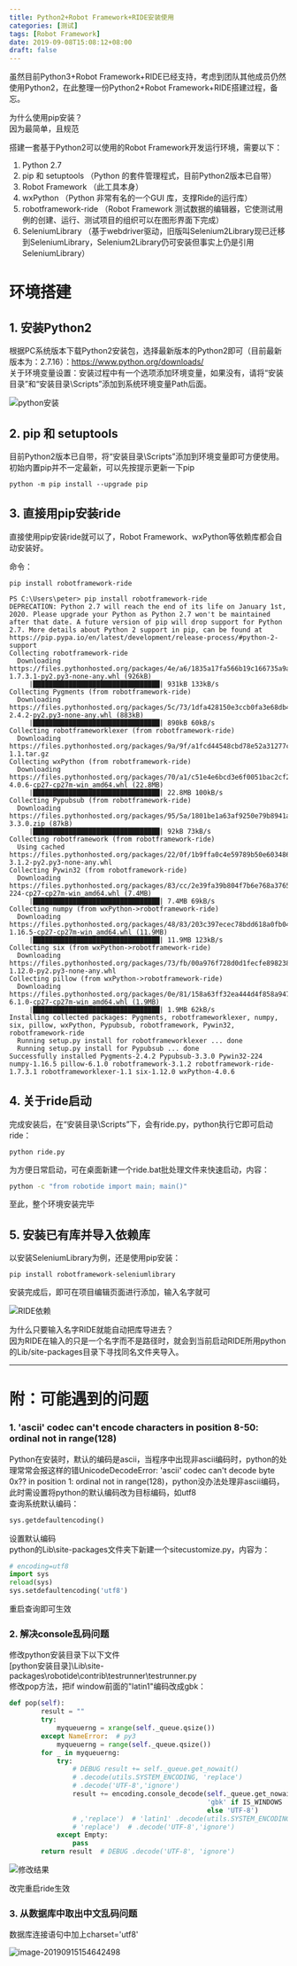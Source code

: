 ```yaml
---
title: Python2+Robot Framework+RIDE安装使用
categories: [测试]
tags: [Robot Framework]
date: 2019-09-08T15:08:12+08:00
draft: false
---
```


虽然目前Python3+Robot Framework+RIDE已经支持，考虑到团队其他成员仍然使用Python2，在此整理一份Python2+Robot Framework+RIDE搭建过程，备忘。<br>

<!--more-->

为什么使用pip安装？<br>
因为最简单，且规范

搭建一套基于Python2可以使用的Robot Framework开发运行环境，需要以下：<br>
1. Python 2.7<br>
2. pip 和 setuptools （Python 的套件管理程式，目前Python2版本已自带）<br>
3. Robot Framework （此工具本身）<br>
4. wxPython （Python 非常有名的一个GUI 库，支撑Ride的运行库）<br>
5. robotframework-ride （Robot Framework 测试数据的编辑器，它使测试用例的创建、运行、测试项目的组织可以在图形界面下完成）<br>
6. SeleniumLibrary （基于webdriver驱动，旧版叫Selenium2Library现已迁移到SeleniumLibrary，Selenium2Library仍可安装但事实上仍是引用SeleniumLibrary）<p>

# 环境搭建
## 1. 安装Python2
根据PC系统版本下载Python2安装包，选择最新版本的Python2即可（目前最新版本为：2.7.16）：<https://www.python.org/downloads/><br>
关于环境变量设置：安装过程中有一个选项添加环境变量，如果没有，请将“安装目录”和“安装目录\Scripts”添加到系统环境变量Path后面。

![python安装](install_python2.jpg "python安装关于环境变量")

## 2. pip 和 setuptools
目前Python2版本已自带，将“安装目录\Scripts”添加到环境变量即可方便使用。<br>
初始内置pip并不一定最新，可以先按提示更新一下pip

```shell
python -m pip install --upgrade pip
```

## 3. 直接用pip安装ride
直接使用pip安装ride就可以了，Robot Framework、wxPython等依赖库都会自动安装好。

命令：

```shell
pip install robotframework-ride
```
```shell
PS C:\Users\peter> pip install robotframework-ride
DEPRECATION: Python 2.7 will reach the end of its life on January 1st, 2020. Please upgrade your Python as Python 2.7 won't be maintained after that date. A future version of pip will drop support for Python 2.7. More details about Python 2 support in pip, can be found at https://pip.pypa.io/en/latest/development/release-process/#python-2-support
Collecting robotframework-ride
  Downloading https://files.pythonhosted.org/packages/4e/a6/1835a17fa566b19c166735a9a75d55101e53b68566771ddb0b690dd4be83/robotframework_ride-1.7.3.1-py2.py3-none-any.whl (926kB)
     |████████████████████████████████| 931kB 133kB/s
Collecting Pygments (from robotframework-ride)
  Downloading https://files.pythonhosted.org/packages/5c/73/1dfa428150e3ccb0fa3e68db406e5be48698f2a979ccbcec795f28f44048/Pygments-2.4.2-py2.py3-none-any.whl (883kB)
     |████████████████████████████████| 890kB 60kB/s
Collecting robotframeworklexer (from robotframework-ride)
  Downloading https://files.pythonhosted.org/packages/9a/9f/a1fcd44548cbd78e52a31277c1c69a421c32186db9cdb5ccc2effec0e633/robotframeworklexer-1.1.tar.gz
Collecting wxPython (from robotframework-ride)
  Downloading https://files.pythonhosted.org/packages/70/a1/c51e4e6bcd3e6f0051bac2cf252e292f2bbf494e92977ec7df4ec253befb/wxPython-4.0.6-cp27-cp27m-win_amd64.whl (22.8MB)
     |████████████████████████████████| 22.8MB 100kB/s
Collecting Pypubsub (from robotframework-ride)
  Downloading https://files.pythonhosted.org/packages/95/5a/1801be1a63af9250e79b8941a37b88e3ca0d660b880b9862fe9016ae6a3a/PyPubSub-3.3.0.zip (87kB)
     |████████████████████████████████| 92kB 73kB/s
Collecting robotframework (from robotframework-ride)
  Using cached https://files.pythonhosted.org/packages/22/0f/1b9ffa0c4e59789b50e6034866e823b7d4a5c7eaedad7bfd0bba42f2aa9d/robotframework-3.1.2-py2.py3-none-any.whl
Collecting Pywin32 (from robotframework-ride)
  Downloading https://files.pythonhosted.org/packages/83/cc/2e39fa39b804f7b6e768a37657d75eb14cd917d1f43f376dad9f7c366ccf/pywin32-224-cp27-cp27m-win_amd64.whl (7.4MB)
     |████████████████████████████████| 7.4MB 69kB/s
Collecting numpy (from wxPython->robotframework-ride)
  Downloading https://files.pythonhosted.org/packages/48/83/203c397ecec78bdd618a0fb04a47482cfa2ae5ea2c6d428ed94258fe8671/numpy-1.16.5-cp27-cp27m-win_amd64.whl (11.9MB)
     |████████████████████████████████| 11.9MB 123kB/s
Collecting six (from wxPython->robotframework-ride)
  Downloading https://files.pythonhosted.org/packages/73/fb/00a976f728d0d1fecfe898238ce23f502a721c0ac0ecfedb80e0d88c64e9/six-1.12.0-py2.py3-none-any.whl
Collecting pillow (from wxPython->robotframework-ride)
  Downloading https://files.pythonhosted.org/packages/0e/81/158a63ff32ea444d4f858a9475da98a956ef5cd3011f677c6c5c8064efe5/Pillow-6.1.0-cp27-cp27m-win_amd64.whl (1.9MB)
     |████████████████████████████████| 1.9MB 62kB/s
Installing collected packages: Pygments, robotframeworklexer, numpy, six, pillow, wxPython, Pypubsub, robotframework, Pywin32, robotframework-ride
  Running setup.py install for robotframeworklexer ... done
  Running setup.py install for Pypubsub ... done
Successfully installed Pygments-2.4.2 Pypubsub-3.3.0 Pywin32-224 numpy-1.16.5 pillow-6.1.0 robotframework-3.1.2 robotframework-ride-1.7.3.1 robotframeworklexer-1.1 six-1.12.0 wxPython-4.0.6
```
## 4. 关于ride启动
完成安装后，在“安装目录\Scripts”下，会有ride.py，python执行它即可启动ride：

```shell
python ride.py
```
为方便日常启动，可在桌面新建一个ride.bat批处理文件来快速启动，内容：

```bat
python -c "from robotide import main; main()"
```
至此，整个环境安装完毕
## 5. 安装已有库并导入依赖库
以安装SeleniumLibrary为例，还是使用pip安装：

```shell
pip install robotframework-seleniumlibrary
```
安装完成后，即可在项目编辑页面进行添加，输入名字就可

![RIDE依赖](ride_add_lib.jpg "RIDE导入依赖")

为什么只要输入名字RIDE就能自动把库导进去？<br>
因为RIDE在输入的只是一个名字而不是路径时，就会到当前启动RIDE所用python的Lib/site-packages目录下寻找同名文件夹导入。

---
# 附：可能遇到的问题
### 1. 'ascii' codec can't encode characters in position 8-50: ordinal not in range(128)

Python在安装时，默认的编码是ascii，当程序中出现非ascii编码时，python的处理常常会报这样的错UnicodeDecodeError: 'ascii' codec can't decode byte 0x?? in position 1: ordinal not in range(128)，python没办法处理非ascii编码，此时需设置将python的默认编码改为目标编码，如utf8<br>
查询系统默认编码：

```python
sys.getdefaultencoding()  
```

设置默认编码<br>
python的Lib\site-packages文件夹下新建一个sitecustomize.py，内容为：

```python
# encoding=utf8
import sys
reload(sys)
sys.setdefaultencoding('utf8')
```

重启查询即可生效

### 2. 解决console乱码问题

修改python安装目录下以下文件<br>
[python安装目录]\Lib\site-packages\robotide\contrib\testrunner\testrunner.py<br>
修改pop方法，把if window前面的"latin1"编码改成gbk：

```python
def pop(self):
        result = ""
        try:
            myqueuerng = xrange(self._queue.qsize())
        except NameError:  # py3
            myqueuerng = range(self._queue.qsize())
        for _ in myqueuerng:
            try:
                # DEBUG result += self._queue.get_nowait()
                # .decode(utils.SYSTEM_ENCODING, 'replace')
                # .decode('UTF-8','ignore')
                result += encoding.console_decode(self._queue.get_nowait(),
                                                  'gbk' if IS_WINDOWS
                                                  else 'UTF-8')
                # ,'replace')  # 'latin1' .decode(utils.SYSTEM_ENCODING,
                # 'replace')  # .decode('UTF-8','ignore')
            except Empty:
                pass
        return result  # DEBUG .decode('UTF-8', 'ignore')
```

![修改结果](rf_encode.png "testrunner.py修改结果")

改完重启ride生效

### 3. 从数据库中取出中文乱码问题

数据库连接语句中加上charset='utf8'

![image-20190915154642498](rf_fix_db_src_encode.png)